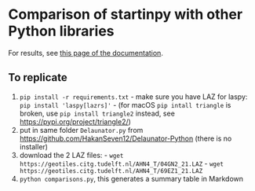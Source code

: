 
# Comparison of startinpy with other Python libraries

For results, see [this page of the documentation](https://startinpy.rtfd.io).


## To replicate

  1. `pip install -r requirements.txt` 
    - make sure you have LAZ for laspy: `pip install 'laspy[lazrs]'`
    - (for macOS `pip intall triangle` is broken, use `pip install triangle2` instead, see <https://pypi.org/project/triangle2/>)
  2. put in same folder `Delaunator.py` from <https://github.com/HakanSeven12/Delaunator-Python> (there is no installer)
  3. download the 2 LAZ files:
    - `wget https://geotiles.citg.tudelft.nl/AHN4_T/04GN2_21.LAZ`
    - `wget https://geotiles.citg.tudelft.nl/AHN4_T/69EZ1_21.LAZ`
  4. `python comparisons.py`, this generates a summary table in Markdown

